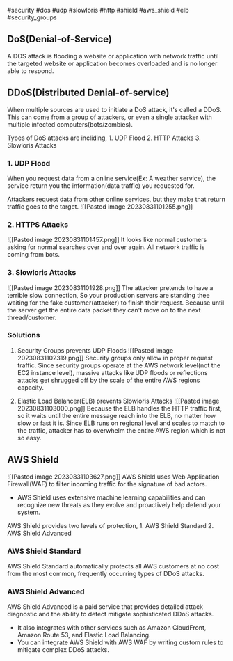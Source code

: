 #security #dos #udp #slowloris #http #shield #aws_shield #elb #security_groups
## DoS(Denial-of-Service)
A DOS attack is flooding a website or application with network traffic until the targeted website or application becomes overloaded and is no longer able to respond. 

## DDoS(Distributed Denial-of-service)
When multiple sources are used to initiate a DoS attack, it's called a DDoS.
This can come from a group of attackers, or even a single attacker with multiple infected computers(bots/zombies).

Types of DoS attacks are incliding,
	1. UDP Flood
	2. HTTP Attacks
	3. Slowloris Attacks

### 1. UDP Flood
When you request data from a online service(Ex: A weather service), the service return you the information(data traffic) you requested for. 

Attackers request data from other online services, but they make that return traffic goes to the target.
![[Pasted image 20230831101255.png]]

### 2. HTTPS Attacks
![[Pasted image 20230831101457.png]]
It looks like normal customers asking for normal searches over and over again. All network traffic is coming from bots. 

### 3. Slowloris Attacks
![[Pasted image 20230831101928.png]]
The attacker pretends to have a terrible slow connection, So your production servers are standing thee waiting for the fake customer(attacker) to finish their request. 
	Because until the server get the entire data packet they can't move on to the next thread/customer. 


### Solutions
1) Security Groups prevents UDP Floods
	![[Pasted image 20230831102319.png]]
	Security groups only allow in proper request traffic. Since security groups operate at the AWS network level(not the EC2 instance level), massive attacks like UDP floods or reflections attacks get shrugged off by the scale of the entire AWS regions capacity.
	
2. Elastic Load Balancer(ELB) prevents Slowloris Attacks
	![[Pasted image 20230831103000.png]]
	Because the ELB handles the HTTP traffic first, so it waits until the entire message reach into the ELB, no matter how slow or fast it is. 
	Since ELB runs on regional level and scales to match to the traffic, attacker has to overwhelm the entire AWS region which is not so easy.

## AWS Shield
![[Pasted image 20230831103627.png]]
AWS Shield uses Web Application Firewall(WAF) to filter incoming traffic for the signature of bad actors.
- AWS Shield uses extensive machine learning capabilities and can recognize new threats as they evolve and proactively help defend your system.

AWS Shield provides two levels of protection,
	1. AWS Shield Standard
	2. AWS Shield Advanced

### AWS Shield Standard
AWS Shield Standard automatically protects all AWS customers at no cost from the most common, frequently occurring types of DDoS attacks. 

### AWS Shield Advanced
AWS Shield Advanced is a paid service that provides detailed attack diagnostic and the ability to detect mitigate sophisticated DDoS attacks. 
- It also integrates with other services such as Amazon CloudFront, Amazon Route 53, and Elastic Load Balancing.
- You can integrate AWS Shield with AWS WAF by writing custom rules to mitigate complex DDoS attacks.
